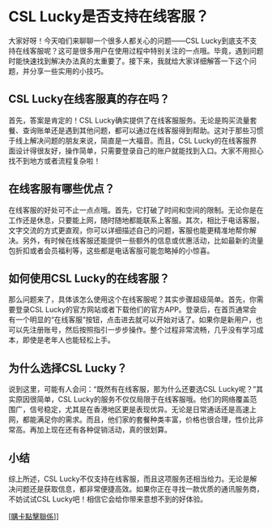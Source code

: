 # CSL Lucky是否支持在线客服？

大家好呀！今天咱们来聊聊一个很多人都关心的问题——CSL Lucky到底支不支持在线客服呢？这可是很多用户在使用过程中特别关注的一点哦。毕竟，遇到问题时能快速找到解决办法真的太重要了。接下来，我就给大家详细解答一下这个问题，并分享一些实用的小技巧。

## CSL Lucky在线客服真的存在吗？

首先，答案是肯定的！CSL Lucky确实提供了在线客服服务。无论是购买流量套餐、查询账单还是遇到其他问题，都可以通过在线客服得到帮助。这对于那些习惯于线上解决问题的朋友来说，简直是一大福音。而且，CSL Lucky的在线客服界面设计得很友好，操作简单，只需要登录自己的账户就能找到入口。大家不用担心找不到地方或者流程复杂啦！

## 在线客服有哪些优点？

在线客服的好处可不止一点点哦。首先，它打破了时间和空间的限制。无论你是在工作还是休息，只要能上网，随时随地都能联系上客服。其次，相比于电话客服，文字交流的方式更直观，你可以详细描述自己的问题，客服也能更精准地帮你解决。另外，有时候在线客服还能提供一些额外的信息或优惠活动，比如最新的流量包折扣或者会员福利等，这些都是电话客服可能忽略掉的小惊喜。

## 如何使用CSL Lucky的在线客服？

那么问题来了，具体该怎么使用这个在线客服呢？其实步骤超级简单。首先，你需要登录CSL Lucky的官方网站或者下载他们的官方APP。登录后，在首页通常会有一个明显的“在线客服”按钮，点击进去就可以开始对话了。如果你是新用户，也可以先注册账号，然后按照指引一步步操作。整个过程非常流畅，几乎没有学习成本，即使是老年人也能轻松上手。

## 为什么选择CSL Lucky？

说到这里，可能有人会问：“既然有在线客服，那为什么还要选CSL Lucky呢？”其实原因很简单，CSL Lucky的服务不仅仅局限于在线客服哦。他们的网络覆盖范围广，信号稳定，尤其是在香港地区更是表现优异。无论是日常通话还是高速上网，都能满足你的需求。而且，他们家的套餐种类丰富，价格也很合理，性价比非常高。再加上现在还有各种促销活动，真的很划算。

## 小结

综上所述，CSL Lucky不仅支持在线客服，而且这项服务还相当给力。无论是解决问题还是获取信息，都非常便捷高效。如果你正在寻找一款优质的通讯服务商，不妨试试CSL Lucky吧！相信它会给你带来意想不到的好体验。

[[購卡點擊聯係](https://t.me/s/esim1088)]]